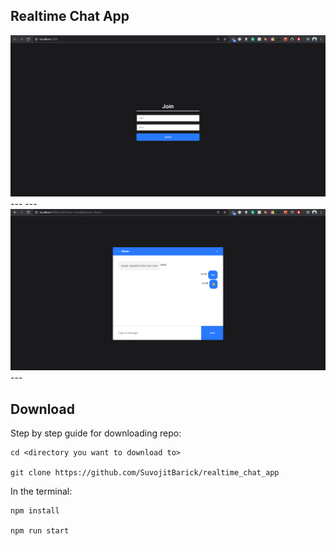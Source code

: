 Realtime Chat App
---
<img src="img.png" alt="Preview">
---
---
<img src="img2.png" alt="Preview">
---

## Download

Step by step guide for downloading repo:

```
cd <directory you want to download to>

git clone https://github.com/SuvojitBarick/realtime_chat_app
```
In the terminal:
```
npm install

npm run start

```